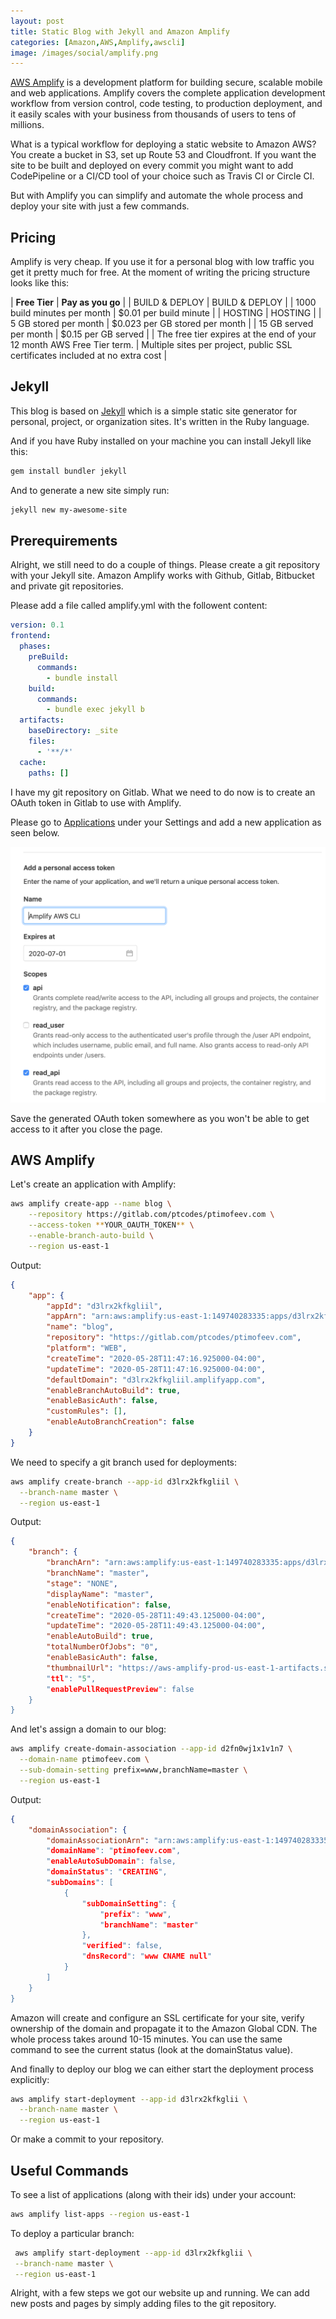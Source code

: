```yaml
---
layout: post
title: Static Blog with Jekyll and Amazon Amplify
categories: [Amazon,AWS,Amplify,awscli]
image: /images/social/amplify.png
---
```


[AWS Amplify](https://aws.amazon.com/amplify/) is a development platform for building secure, scalable mobile and web applications. Amplify covers the complete application development workflow from version control, code testing, to production deployment, and it easily scales with your business from thousands of users to tens of millions. 

What is a typical workflow for deploying a static website to Amazon AWS? You create a bucket in S3, set up Route 53 and Cloudfront. If you want the site to be built and deployed on every commit you might want to add CodePipeline or a CI/CD tool of your choice such as Travis CI or Circle CI.

But with Amplify you can simplify and automate the whole process and deploy your site with just a few commands.

<!-- more -->

## Pricing

Amplify is very cheap. If you use it for a personal blog with low traffic you get it pretty much for free. At the moment of writing the pricing structure looks like this:

| **Free Tier**               | **Pay as you go**      |
| BUILD & DEPLOY               | BUILD & DEPLOY         |
| 1000 build minutes per month | $0.01 per build minute |
| HOSTING | HOSTING |
| 5 GB stored per month | $0.023 per GB stored per month |
| 15 GB served per month  | $0.15 per GB served |
| The free tier expires at the end of your 12 month AWS Free Tier term. | Multiple sites per project, public SSL certificates included at no extra cost |

## Jekyll

This blog is based on [Jekyll](https://jekyllrb.com/) which is a simple static site generator for personal, project, or organization sites. It's written in the Ruby language.

And if you have Ruby installed on your machine you can install Jekyll like this:
```bash
gem install bundler jekyll
```

And to generate a new site simply run:
```bash
jekyll new my-awesome-site
```

## Prerequirements

Alright, we still need to do a couple of things. Please create a git repository with your Jekyll site. Amazon Amplify works with Github, Gitlab, Bitbucket and private git repositories.

Please add a file called amplify.yml with the followent content:

```yaml
version: 0.1
frontend:
  phases:
    preBuild:
      commands:
        - bundle install
    build:
      commands:
        - bundle exec jekyll b
  artifacts:
    baseDirectory: _site
    files:
      - '**/*'
  cache:
    paths: []
```

I have my git repository on Gitlab. What we need to do now is to create an OAuth token in Gitlab to use with Amplify.

Please go to [Applications](https://gitlab.com/profile/applications) under your Settings and add a new application as seen below.

![Gitlab](/images/gitlab.png)

Save the generated OAuth token somewhere as you won't be able to get access to it after you close the page.

## AWS Amplify

Let's create an application with Amplify:

```bash
aws amplify create-app --name blog \
	--repository https://gitlab.com/ptcodes/ptimofeev.com \
	--access-token **YOUR_OAUTH_TOKEN** \
	--enable-branch-auto-build \
	--region us-east-1 
```

Output:
```json
{
    "app": {
        "appId": "d3lrx2kfkgliil",
        "appArn": "arn:aws:amplify:us-east-1:149740283335:apps/d3lrx2kfkgliil",
        "name": "blog",
        "repository": "https://gitlab.com/ptcodes/ptimofeev.com",
        "platform": "WEB",
        "createTime": "2020-05-28T11:47:16.925000-04:00",
        "updateTime": "2020-05-28T11:47:16.925000-04:00",
        "defaultDomain": "d3lrx2kfkgliil.amplifyapp.com",
        "enableBranchAutoBuild": true,
        "enableBasicAuth": false,
        "customRules": [],
        "enableAutoBranchCreation": false
    }
}
```

We need to specify a git branch used for deployments:

```bash
aws amplify create-branch --app-id d3lrx2kfkgliil \
  --branch-name master \
  --region us-east-1
```

Output:
```json
{
    "branch": {
        "branchArn": "arn:aws:amplify:us-east-1:149740283335:apps/d3lrx2kfkgliil/branches/master",
        "branchName": "master",
        "stage": "NONE",
        "displayName": "master",
        "enableNotification": false,
        "createTime": "2020-05-28T11:49:43.125000-04:00",
        "updateTime": "2020-05-28T11:49:43.125000-04:00",
        "enableAutoBuild": true,
        "totalNumberOfJobs": "0",
        "enableBasicAuth": false,
        "thumbnailUrl": "https://aws-amplify-prod-us-east-1-artifacts.s3.amazonaws.com/d3lrx2kfkgl
        "ttl": "5",
        "enablePullRequestPreview": false
    }
}
```

And let's assign a domain to our blog:

```bash
aws amplify create-domain-association --app-id d2fn0wj1x1v1n7 \
  --domain-name ptimofeev.com \
  --sub-domain-setting prefix=www,branchName=master \
  --region us-east-1
```

Output:
```json
{
    "domainAssociation": {
        "domainAssociationArn": "arn:aws:amplify:us-east-1:149740283335:apps/d2fn0wj1x1v1n7/domain
        "domainName": "ptimofeev.com",
        "enableAutoSubDomain": false,
        "domainStatus": "CREATING",
        "subDomains": [
            {
                "subDomainSetting": {
                    "prefix": "www",
                    "branchName": "master"
                },
                "verified": false,
                "dnsRecord": "www CNAME null"
            }
        ]
    }
}
```

Amazon will create and configure an SSL certificate for your site, verify ownership of the domain and propagate it to the Amazon Global CDN. The whole process takes around 10-15 minutes. You can use the same command to see the current status (look at the domainStatus value).

And finally to deploy our blog we can either start the deployment process explicitly:
```bash
aws amplify start-deployment --app-id d3lrx2kfkglii \
  --branch-name master \
  --region us-east-1
```

Or make a commit to your repository.

## Useful Commands

To see a list of applications (along with their ids) under your account:
```bash
aws amplify list-apps --region us-east-1
```

To deploy a particular branch:
```bash
 aws amplify start-deployment --app-id d3lrx2kfkglii \
 --branch-name master \
 --region us-east-1
```

Alright, with a few steps we got our website up and running. We can add new posts and pages by simply adding files to the git repository.
